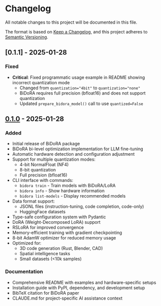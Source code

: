 # Changelog

All notable changes to this project will be documented in this file.

The format is based on [Keep a Changelog](https://keepachangelog.com/en/1.0.0/),
and this project adheres to [Semantic Versioning](https://semver.org/spec/v2.0.0.html).

## [0.1.1] - 2025-01-28

### Fixed
- **Critical**: Fixed programmatic usage example in README showing incorrect quantization mode
  - Changed from `quantization="4bit"` to `quantization="none"`
  - BiDoRA requires full precision (bfloat16) and does not support quantization
  - Updated `prepare_bidora_model()` call to use `quantized=False`

## [0.1.0] - 2025-01-28

### Added
- Initial release of BiDoRA package
- BiDoRA bi-level optimization implementation for LLM fine-tuning
- Automatic hardware detection and configuration adjustment
- Support for multiple quantization modes:
  - 4-bit NormalFloat (NF4)
  - 8-bit quantization
  - Full precision (bfloat16)
- CLI interface with commands:
  - `bidora train` - Train models with BiDoRA/LoRA
  - `bidora info` - Show hardware information
  - `bidora list-models` - Display recommended models
- Data format support:
  - JSONL files (instruction-tuning, code completion, code-only)
  - HuggingFace datasets
- Type-safe configuration system with Pydantic
- DoRA (Weight-Decomposed LoRA) support
- RSLoRA for improved convergence
- Memory-efficient training with gradient checkpointing
- 8-bit AdamW optimizer for reduced memory usage
- Optimized for:
  - 3D code generation (Rust, Blender, CAD)
  - Spatial intelligence tasks
  - Small datasets (<10k samples)

### Documentation
- Comprehensive README with examples and hardware-specific setups
- Installation guide with PyPI, dependency, and development setup
- BibTeX citation for BiDoRA paper
- CLAUDE.md for project-specific AI assistance context

[0.1.0]: https://github.com/bjoernbethge/bidora/releases/tag/v0.1.0
